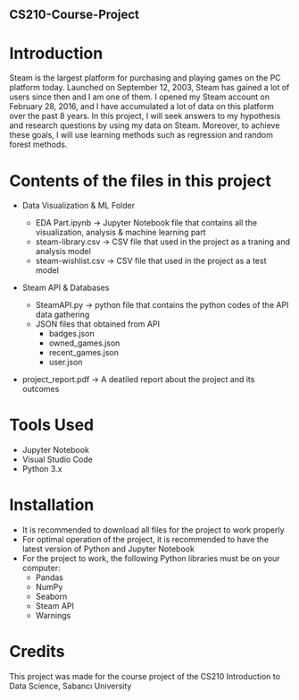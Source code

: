## CS210-Course-Project

# Introduction
Steam is the largest platform for purchasing and playing games 
on the PC platform today. Launched on September 12, 2003, Steam 
has gained a lot of users since then and I am one of them. I opened my 
Steam account on February 28, 2016, and I have accumulated a lot of 
data on this platform over the past 8 years. 
In this project, I will seek answers to my hypothesis and research 
questions by using my data on Steam. Moreover, to achieve these 
goals, I will use learning methods such as regression and random 
forest methods.

# Contents of the files in this project
* Data Visualization & ML Folder
  * EDA Part.ipynb -> Jupyter Notebook file that contains all the visualization, analysis & machine learning part
  * steam-library.csv -> CSV file that used in the project as a traning and analysis model
  * steam-wishlist.csv -> CSV file that used in the project as a test model
    
* Steam API & Databases
  * SteamAPI.py -> python file that contains the python codes of the API data gathering  
  * JSON files that obtained from API
    * badges.json
    * owned_games.json
    * recent_games.json
    * user.json

* project_report.pdf  -> A deatiled report about the project and its outcomes

# Tools Used
* Jupyter Notebook
* Visual Studio Code
* Python 3.x

# Installation
  * It is recommended to download all files for the project to work properly
  * For optimal operation of the project, it is recommended to have the latest version of Python and Jupyter Notebook
  * For the project to work, the following Python libraries must be on your computer:
      * Pandas
      * NumPy
      * Seaborn
      * Steam API
      * Warnings
        
# Credits
This project was made for the course project of the CS210 Introduction to Data Science, Sabancı University
